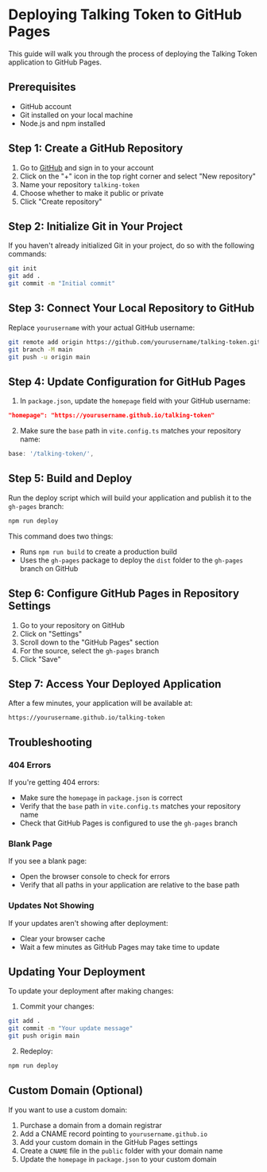 # Deploying Talking Token to GitHub Pages

This guide will walk you through the process of deploying the Talking Token application to GitHub Pages.

## Prerequisites

- GitHub account
- Git installed on your local machine
- Node.js and npm installed

## Step 1: Create a GitHub Repository

1. Go to [GitHub](https://github.com) and sign in to your account
2. Click on the "+" icon in the top right corner and select "New repository"
3. Name your repository `talking-token`
4. Choose whether to make it public or private
5. Click "Create repository"

## Step 2: Initialize Git in Your Project

If you haven't already initialized Git in your project, do so with the following commands:

```bash
git init
git add .
git commit -m "Initial commit"
```

## Step 3: Connect Your Local Repository to GitHub

Replace `yourusername` with your actual GitHub username:

```bash
git remote add origin https://github.com/yourusername/talking-token.git
git branch -M main
git push -u origin main
```

## Step 4: Update Configuration for GitHub Pages

1. In `package.json`, update the `homepage` field with your GitHub username:

```json
"homepage": "https://yourusername.github.io/talking-token"
```

2. Make sure the `base` path in `vite.config.ts` matches your repository name:

```typescript
base: '/talking-token/',
```

## Step 5: Build and Deploy

Run the deploy script which will build your application and publish it to the `gh-pages` branch:

```bash
npm run deploy
```

This command does two things:
- Runs `npm run build` to create a production build
- Uses the `gh-pages` package to deploy the `dist` folder to the `gh-pages` branch on GitHub

## Step 6: Configure GitHub Pages in Repository Settings

1. Go to your repository on GitHub
2. Click on "Settings"
3. Scroll down to the "GitHub Pages" section
4. For the source, select the `gh-pages` branch
5. Click "Save"

## Step 7: Access Your Deployed Application

After a few minutes, your application will be available at:

```
https://yourusername.github.io/talking-token
```

## Troubleshooting

### 404 Errors

If you're getting 404 errors:
- Make sure the `homepage` in `package.json` is correct
- Verify that the `base` path in `vite.config.ts` matches your repository name
- Check that GitHub Pages is configured to use the `gh-pages` branch

### Blank Page

If you see a blank page:
- Open the browser console to check for errors
- Verify that all paths in your application are relative to the base path

### Updates Not Showing

If your updates aren't showing after deployment:
- Clear your browser cache
- Wait a few minutes as GitHub Pages may take time to update

## Updating Your Deployment

To update your deployment after making changes:

1. Commit your changes:
```bash
git add .
git commit -m "Your update message"
git push origin main
```

2. Redeploy:
```bash
npm run deploy
```

## Custom Domain (Optional)

If you want to use a custom domain:

1. Purchase a domain from a domain registrar
2. Add a CNAME record pointing to `yourusername.github.io`
3. Add your custom domain in the GitHub Pages settings
4. Create a `CNAME` file in the `public` folder with your domain name
5. Update the `homepage` in `package.json` to your custom domain 